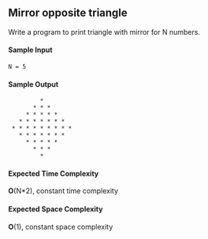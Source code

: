## **Mirror opposite triangle**
Write a program to print triangle with mirror for N numbers. 


#### **Sample Input**
    N = 5

#### **Sample Output**
             *
           * * *
         * * * * *
       * * * * * * *
     * * * * * * * * *
       * * * * * * *
         * * * * * 
           * * * 
             *

#### **Expected Time Complexity**
__O__(N*2), constant time complexity 
#### **Expected Space Complexity**
__O__(1), constant space complexity 


